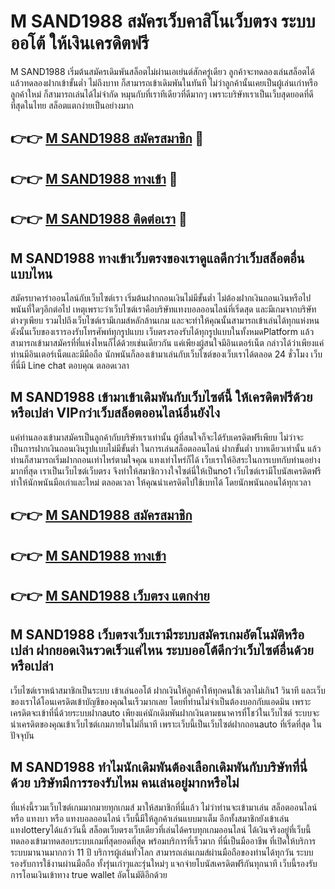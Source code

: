 # M SAND1988 สมัครเว็บคาสิโนเว็บตรง ระบบออโต้ ให้เงินเครดิตฟรี

M SAND1988 เริ่มต้นสมัครเดิมพันสล็อตไม่ผ่านเอเย่นต์สักครู่เดียว ลูกค้าจะทดลองเล่นสล็อตได้แล้วทดลองฝากเข้าขั้นต่ำ ไม่ถึงบาท ก็สามารถเข้าเดิมพันในทันที ไม่ว่าลูกค้านั้นเคยเป็นผู้เล่นเก่าหรือลูกค้าใหม่ ก็สามารถเล่นได้ไม่จำกัด หมุนกับที่เราทีเดียวที่ดีมากๆ เพราะบริษัทเราเป็นเว็บสุดยอดที่ดีที่สุดในไทย สล็อตแตกง่ายเป็นอย่างมาก

## 👉👉 [M SAND1988 สมัครสมาชิก](https://bit.ly/3Ckzg5n) 🎰
## 👉👉 [M SAND1988 ทางเข้า](https://bit.ly/3Ckzg5n) 🎰
## 👉👉 [M SAND1988 ติดต่อเรา](https://bit.ly/3Ckzg5n) 🎰

## M SAND1988 ทางเข้าเว็บตรงของเราดูแลดีกว่าเว็บสล็อตอื่นแบบไหน
สมัครบาคาร่าออนไลน์กับเว็บไซต์เรา เริ่มต้นฝากถอนเงินไม่มีขั้นต่ำ ไม่ต้องฝากเงินถอนเงินหรือไปพนันที่ใดๆอีกต่อไป เหตุเพราะว่าเว็บไซต์เราคือบริษัทแทงบอลออนไลน์ที่เริ่ดสุด และมีเกมจากบริษัทต่างๆเพียบ รวมไปถึงเว็บไซต์เรามีเกมส์หลักล้านเกม และจะทำให้คุณนั้นสามารถเข้าเล่นได้ทุกแห่งหน ดังนั้นเว็บของเรารองรับโทรศัพท์ทุกรูปแบบ เว็บตรงรองรับได้ทุกรูปแบบในทั้งหมดPlatform แล้วสามารถเข้ามาสมัครที่ที่แห่งไหนก็ได้ด้วยเช่นเดียวกัน แค่เพียงผู้สนใจมีอินเตอร์เน็ต กล่าวได้ว่าเพียงแค่ท่านมีอินเตอร์เน็ตและมีมือถือ นักพนันก็ลองเข้ามาเล่นกับเว็บไซต์ของเว็บเราได้ตลอด 24 ชั่วโมง เว็บที่นี่มี Line chat ตอบคุณ ตลอดเวลา

## M SAND1988 เข้ามาเข้าเดิมพันกับเว็บไซต์นี้ ให้เครดิตฟรีด้วยหรือเปล่า VIPกว่าเว็บสล็อตออนไลน์อื่นยังไง
แค่ท่านลองเข้ามาสมัครเป็นลูกค้ากับบริษัทเราเท่านั้น ผู้ที่สนใจก็จะได้รับเครดิตฟรีเพียบ ไม่ว่าจะเป็นการฝากเงินถอนเงินรูปแบบไม่มีขั้นต่ำ ในการเล่นสล็อตออนไลน์ ฝากขั้นต่ำ บาทเดียวเท่านั้น แล้วท่านก็สามารถเริ่มฝากถอนเท่าไหร่ตามใจคุณ แทงเท่าไหร่ก็ได้ เว็บเราให้อิสระในการเบทกับท่านอย่างมากที่สุด เราเป็นเว็บไซต์เว็บตรง จึงทำให้สมาชิกวางใจไซต์นี่ให้เป็นno1 เว็บไซต์เรามีโบนัสเครดิตฟรี ทำให้นักพนันมือเก่าและใหม่ ตลอดเวลา ให้คุณนำเครดิตไปใช้เบทได้ โดยนักพนันถอนได้ทุกเวลา

## 👉👉 [M SAND1988 สมัครสมาชิก](https://bit.ly/3Ckzg5n)
## 👉👉 [M SAND1988 ทางเข้า](https://bit.ly/3Ckzg5n)
## 👉👉 [M SAND1988 เว็บตรง แตกง่าย](https://bit.ly/3Ckzg5n)

## M SAND1988 เว็บตรงเว็บเรามีระบบสมัครเกมอัตโนมัติหรือเปล่า ฝากยอดเงินรวดเร็วแค่ไหน ระบบออโต้ดีกว่าเว็บไซต์อื่นด้วยหรือเปล่า
เว็บไซต์เราหน้าสมาชิกเป็นระบบ เข้าเล่นออโต้ ฝากเงินให้ลูกค้าให้ทุกคนใช้เวลาไม่เกิน1 วินาที และเว็บของเราได้โอนเครดิตเข้าบัญชีของคุณในเร็วมากเลย โดยที่ท่านไม่จำเป็นต้องบอกกับแอดมิน เพราะเครดิตจะเข้าที่นี่ด้วยระบบฝากauto เพียงแค่นักเดิมพันฝากเงินตามธนาคารที่โชว์ในเว็บไซต์ ระบบจะนำเครดิตของคุณเข้าเว็บไซต์เกมภายในไม่กี่นาที เพราะเว็บนี้เป็นเว็บไซต์ฝากถอนauto ที่เริ่ดที่สุด ในปัจจุบัน

## M SAND1988 ทำไมนักเดิมพันต้องเลือกเดิมพันกับบริษัทที่นี่ด้วย บริษัทมีการรองรับไหม คนเล่นอยู่มากหรือไม่
ที่แห่งนี้รวมเว็บไซต์เกมมากมายทุกเกมส์ มาให้สมาชิกที่นี่แล้ว ไม่ว่าท่านจะเข้ามาเล่น สล็อตออนไลน์ หรือ แทงบา หรือ แทงบอลออนไลน์ เว็บนี้มีให้ลูกค้าเล่นแบบมาเต็ม อีกทั้งสมาชิกยังเข้าเล่นแทงlotteryได้แล้ววันนี้ สล็อตเว็บตรงเว็บเดียวที่เล่นได้ครบทุกเกมออนไลน์ ได้เงินจริงอยู่ที่เว็บนี้ ทดลองเข้ามาทดสอบระบบเกมที่สุดยอดที่สุด พร้อมบริการที่เร็วมาก ที่นี่เป็นมืออาชีพ ที่เปิดให้บริการระบบมานานมากกว่า 11 ปี บริการผู้เล่นทั่วโลก สามารถเล่นเกมส์ผ่านมือถือของท่านได้ทุกวัน ระบบรองรับการใช้งานผ่านมือถือ ทั้งรุ่นเก่าๆและรุ่นใหม่ๆ แจกจ่ายโบนัสเครดิตฟรีกันทุกนาที เว็บนี้รองรับการโอนเงินเข้าทาง true wallet อัตโนมัติอีกด้วย
